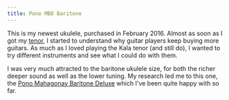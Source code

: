 ```yaml
---
title: Pono MBD Baritone
---
```

This is my newest ukulele, purchased in February 2016. Almost as soon as I got my [tenor](/gear/kala-kajte), I started to understand why guitar players keep buying more guitars. As much as I loved playing the Kala tenor (and still do), I wanted to try different instruments and see what I could do with them. 

I was very much attracted to the baritone ukulele size, for both the richer deeper sound as well as the lower tuning. My research led me to this one, the [Pono Mahagonay Baritone Deluxe][pono] which I've been quite happy with so far. 

[pono]: http://www.theukulelesite.com/pono-mbd-mahogany-baritone-deluxe.html